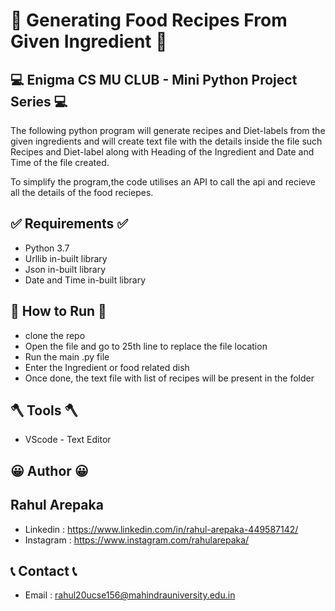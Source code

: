 #  🧁 Generating Food Recipes From Given Ingredient 🧁

## 💻 Enigma CS MU CLUB - Mini Python Project Series 💻

The following python program will generate recipes and Diet-labels from the given ingredients and will create text file with the details inside the file such Recipes and Diet-label along with Heading of the Ingredient and Date and Time of the file created.

To simplify the program,the code utilises an API to call the api and recieve all the details of the food reciepes.

## ✅ Requirements ✅
- Python 3.7
- Urllib in-built library
- Json in-built library
- Date and Time in-built library

## 🏃‍ How to Run 🏃‍
- clone the repo
- Open the file and go to 25th line to replace the file location
- Run the main .py file
- Enter the Ingredient or food related dish
- Once done, the text file with list of recipes will be present in the folder

## 🪓 Tools 🪓
- VScode - Text Editor

## 😀 Author 😀

## Rahul Arepaka
- Linkedin : https://www.linkedin.com/in/rahul-arepaka-449587142/
- Instagram : https://www.instagram.com/rahularepaka/


## 📞 Contact 📞
- Email : rahul20ucse156@mahindrauniversity.edu.in

